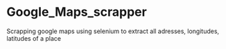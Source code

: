 # Google_Maps_scrapper
Scrapping google maps using selenium to extract all adresses, longitudes, latitudes of a place
